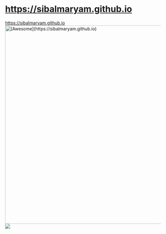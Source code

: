 # https://sibalmaryam.github.io
https://sibalmaryam.github.io
<a href="https://sibalmaryam.github.io">
		<img width="1280" height="640" src="https://sibalmaryam.github.io" alt="[Awesome](https://sibalmaryam.github.io)">
		<img src="https://repository-images.githubusercontent.com/605149196/cbdf035b-5bc7-4841-aa2a-5acd934ef3b5">
	</a>
